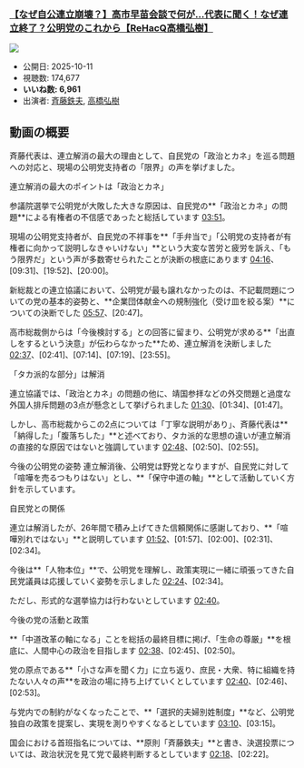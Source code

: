 ### [【なぜ自公連立崩壊？】高市早苗会談で何が…代表に聞く！なぜ連立終了？公明党のこれから【ReHacQ高橋弘樹】](https://www.youtube.com/watch?v=MOY5qRsVZjc)
[![](https://img.youtube.com/vi/MOY5qRsVZjc/sddefault.jpg)](https://www.youtube.com/watch?v=MOY5qRsVZjc)
-   公開日: 2025-10-11
-   視聴数: 174,677
-   **いいね数: 6,961**
-   出演者: [斉藤鉄夫](/rehacq_fan/people/斉藤鉄夫 "wikilink"), [高橋弘樹](/rehacq_fan/people/高橋弘樹 "wikilink")


## 動画の概要

斉藤代表は、連立解消の最大の理由として、自民党の「政治とカネ」を巡る問題への対応と、現場の公明党支持者の「限界」の声を挙げました。

連立解消の最大のポイントは「政治とカネ」

参議院選挙で公明党が大敗した大きな原因は、自民党の**「政治とカネ」の問題**による有権者の不信感であったと総括しています [03:51](https://www.youtube.com/watch?v=MOY5qRsVZjc&t=231s)。

現場の公明党支持者が、自民党の不祥事を**「手弁当で」「公明党の支持者が有権者に向かって説明しなきゃいけない」**という大変な苦労と疲労を訴え、「もう限界だ」という声が多数寄せられたことが決断の根底にあります [04:16](https://www.youtube.com/watch?v=MOY5qRsVZjc&t=256s)、[09:31]、[19:52]、[20:00]。

新総裁との連立協議において、公明党が最も譲れなかったのは、不記載問題についての党の基本的姿勢と、**企業団体献金への規制強化（受け皿を絞る案）**についての決断でした [05:57](https://www.youtube.com/watch?v=MOY5qRsVZjc&t=357s)、[20:47]。

高市総裁側からは「今後検討する」との回答に留まり、公明党が求める**「出直しをするという決意」が伝わらなかった**ため、連立解消を決断しました [02:37](https://www.youtube.com/watch?v=MOY5qRsVZjc&t=157s)、[02:41]、[07:14]、[07:19]、[23:55]。

「タカ派的な部分」は解消

連立協議では、「政治とカネ」の問題の他に、靖国参拝などの外交問題と過度な外国人排斥問題の3点が懸念として挙げられました [01:30](https://www.youtube.com/watch?v=MOY5qRsVZjc&t=90s)、[01:34]、[01:47]。

しかし、高市総裁からこの2点については「丁寧な説明があり」、斉藤代表は**「納得した」「腹落ちした」**と述べており、タカ派的な思想の違いが連立解消の直接的な原因ではないと強調しています [02:48](https://www.youtube.com/watch?v=MOY5qRsVZjc&t=168s)、[02:50]、[02:55]。

今後の公明党の姿勢
連立解消後、公明党は野党となりますが、自民党に対して「喧嘩を売るつもりはない」とし、**「保守中道の軸」**として活動していく方針を示しています。

自民党との関係

連立は解消したが、26年間で積み上げてきた信頼関係に感謝しており、**「喧嘩別れではない」**と説明しています [01:52](https://www.youtube.com/watch?v=MOY5qRsVZjc&t=112s)、[01:57]、[02:00]、[02:31]、[02:34]。

今後は**「人物本位」**で、公明党を理解し、政策実現に一緒に頑張ってきた自民党議員は応援していく姿勢を示しました [02:24](https://www.youtube.com/watch?v=MOY5qRsVZjc&t=144s)、[02:34]。

ただし、形式的な選挙協力は行わないとしています [02:40](https://www.youtube.com/watch?v=MOY5qRsVZjc&t=160s)。

今後の党の活動と政策

**「中道改革の軸になる」ことを総括の最終目標に掲げ、「生命の尊厳」**を根底に、人間中心の政治を目指します [02:38](https://www.youtube.com/watch?v=MOY5qRsVZjc&t=158s)、[02:45]、[02:50]。

党の原点である**「小さな声を聞く力」に立ち返り、庶民・大衆、特に組織を持たない人々の声**を政治の場に持ち上げていくとしています [02:40](https://www.youtube.com/watch?v=MOY5qRsVZjc&t=160s)、[02:46]、[02:53]。

与党内での制約がなくなったことで、**「選択的夫婦別姓制度」**など、公明党独自の政策を提案し、実現を測りやすくなるとしています [03:10](https://www.youtube.com/watch?v=MOY5qRsVZjc&t=190s)、[03:15]。

国会における首班指名については、**原則「斉藤鉄夫」**と書き、決選投票については、政治状況を見て党で最終判断するとしています [02:18](https://www.youtube.com/watch?v=MOY5qRsVZjc&t=138s)、[02:22]。
